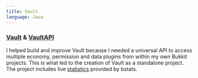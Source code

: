 ```yaml
---
title: Vault
language: Java
---
```


### [Vault] & [VaultAPI]

I helped build and improve Vault because I needed a universal API to access multiple economy, permission and data plugins from within my own Bukkit projects.  This is what led to the creation of Vault as a standalone project.  The project includes live [statistics] provided by bstats.


[Vault]: https://www.github.com/Milkbowl/Vault
[VaultAPI]: https://www.github.com/Milkbowl/VaultAPI
[statistics]: https://bstats.org/plugin/bukkit/Vault
